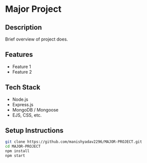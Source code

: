 # Major Project

## Description
Brief overview of project does.

## Features
- Feature 1
- Feature 2

## Tech Stack
- Node.js
- Express.js
- MongoDB / Mongoose
- EJS, CSS, etc.

## Setup Instructions
```bash
git clone https://github.com/manishyadav2296/MAJOR-PROJECT.git
cd MAJOR-PROJECT
npm install
npm start

